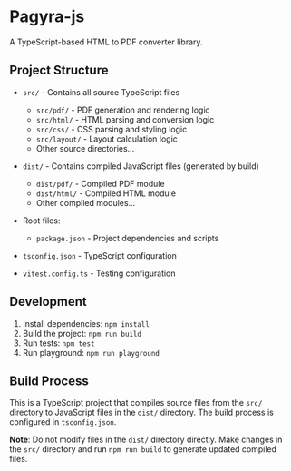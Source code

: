 # Pagyra-js

A TypeScript-based HTML to PDF converter library.

## Project Structure

- `src/` - Contains all source TypeScript files
  - `src/pdf/` - PDF generation and rendering logic
  - `src/html/` - HTML parsing and conversion logic
  - `src/css/` - CSS parsing and styling logic
  - `src/layout/` - Layout calculation logic
  - Other source directories...

- `dist/` - Contains compiled JavaScript files (generated by build)
  - `dist/pdf/` - Compiled PDF module
  - `dist/html/` - Compiled HTML module
  - Other compiled modules...

- Root files:
  - `package.json` - Project dependencies and scripts
 - `tsconfig.json` - TypeScript configuration
  - `vitest.config.ts` - Testing configuration

## Development

1. Install dependencies: `npm install`
2. Build the project: `npm run build`
3. Run tests: `npm test`
4. Run playground: `npm run playground`

## Build Process

This is a TypeScript project that compiles source files from the `src/` directory to JavaScript files in the `dist/` directory. The build process is configured in `tsconfig.json`.

**Note**: Do not modify files in the `dist/` directory directly. Make changes in the `src/` directory and run `npm run build` to generate updated compiled files.
